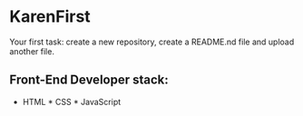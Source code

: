 # KarenFirst
Your first task: create a new repository, create a README.nd file and upload another file.

## Front-End Developer stack:
* HTML
﻿﻿* CSS
﻿﻿* JavaScript
